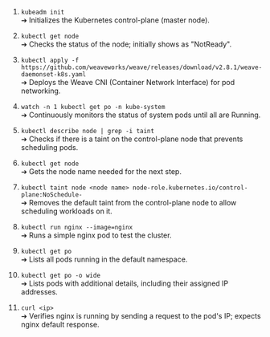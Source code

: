 1. `kubeadm init`  
   ➔ Initializes the Kubernetes control-plane (master node).

2. `kubectl get node`  
   ➔ Checks the status of the node; initially shows as "NotReady".

3. `kubectl apply -f https://github.com/weaveworks/weave/releases/download/v2.8.1/weave-daemonset-k8s.yaml`  
   ➔ Deploys the Weave CNI (Container Network Interface) for pod networking.

4. `watch -n 1 kubectl get po -n kube-system`  
   ➔ Continuously monitors the status of system pods until all are Running.

5. `kubectl describe node | grep -i taint`  
   ➔ Checks if there is a taint on the control-plane node that prevents scheduling pods.

6. `kubectl get node`  
   ➔ Gets the node name needed for the next step.

7. `kubectl taint node <node name> node-role.kubernetes.io/control-plane:NoSchedule-`  
   ➔ Removes the default taint from the control-plane node to allow scheduling workloads on it.

8. `kubectl run nginx --image=nginx`  
   ➔ Runs a simple nginx pod to test the cluster.

9. `kubectl get po`  
   ➔ Lists all pods running in the default namespace.

10. `kubectl get po -o wide`  
    ➔ Lists pods with additional details, including their assigned IP addresses.

11. `curl <ip>`  
    ➔ Verifies nginx is running by sending a request to the pod's IP; expects nginx default response.
